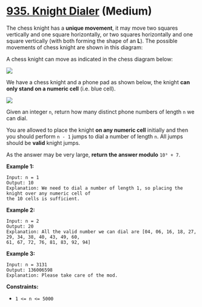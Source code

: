 # [935. Knight Dialer][link] (Medium)

[link]: https://leetcode.com/problems/knight-dialer/

The chess knight has a **unique movement**, it may move two squares vertically and one square
horizontally, or two squares horizontally and one square vertically (with both forming the shape of
an **L**). The possible movements of chess knight are shown in this diagram:

A chess knight can move as indicated in the chess diagram below:

![](https://assets.leetcode.com/uploads/2020/08/18/chess.jpg)

We have a chess knight and a phone pad as shown below, the knight **can only stand on a numeric
cell** (i.e. blue cell).

![](https://assets.leetcode.com/uploads/2020/08/18/phone.jpg)

Given an integer `n`, return how many distinct phone numbers of length `n` we can dial.

You are allowed to place the knight **on any numeric cell** initially and then you should perform `n -
1` jumps to dial a number of length `n`. All jumps should be **valid** knight jumps.

As the answer may be very large, **return the answer modulo** `10⁹ + 7`.

**Example 1:**

```
Input: n = 1
Output: 10
Explanation: We need to dial a number of length 1, so placing the knight over any numeric cell of
the 10 cells is sufficient.
```

**Example 2:**

```
Input: n = 2
Output: 20
Explanation: All the valid number we can dial are [04, 06, 16, 18, 27, 29, 34, 38, 40, 43, 49, 60,
61, 67, 72, 76, 81, 83, 92, 94]
```

**Example 3:**

```
Input: n = 3131
Output: 136006598
Explanation: Please take care of the mod.
```

**Constraints:**

- `1 <= n <= 5000`
